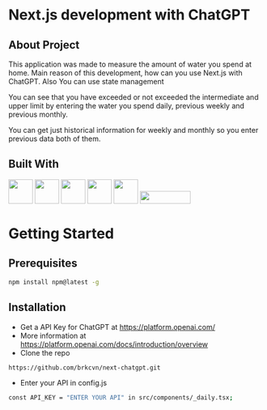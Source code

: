 # Next.js development with ChatGPT

## About Project

This application was made to measure the amount of water you spend at home. Main reason of this development, how can you use Next.js with ChatGPT. Also You can use state management

You can see that you have exceeded or not exceeded  the intermediate and upper limit by entering the water you spend daily, previous weekly and previous monthly.

You can get just historical information for weekly and monthly so you enter previous data both of them.

## Built With

<img src="https://upload.wikimedia.org/wikipedia/commons/a/a7/React-icon.svg" width=48 height=48>
<img src="https://upload.wikimedia.org/wikipedia/commons/8/8e/Nextjs-logo.svg" width=48 height=48 />
<img src="https://upload.wikimedia.org/wikipedia/commons/4/4c/Typescript_logo_2020.svg" width=48 height=48>
<img src="https://cdn.worldvectorlogo.com/logos/redux.svg" width=48 height=48>
<img src="https://upload.wikimedia.org/wikipedia/commons/0/04/ChatGPT_logo.svg" width=48 height=48>
<img src="https://upload.wikimedia.org/wikipedia/commons/9/95/Tailwind_CSS_logo.svg" width=100 height=25>

# Getting Started

## Prerequisites
```bash
npm install npm@latest -g
```

## Installation
- Get a API Key for ChatGPT at https://platform.openai.com/
- More information at https://platform.openai.com/docs/introduction/overview
- Clone the repo
```bash
https://github.com/brkcvn/next-chatgpt.git
```
- Enter your API in config.js
```bash
const API_KEY = "ENTER YOUR API" in src/components/_daily.tsx;
```
